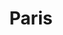 ---
weight: 8
images:
- https://cdn.myportfolio.com/bc033a10-b5ec-4733-9dd3-33de859b88a8/a6695f00-1580-4929-86d7-e2d4f0bae9e9_rw_1200.jpg?h=92ee8db4e1a2a7af210c80c2c4c1e62c
title: Paris
tags:
- paris
- archive
---